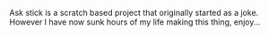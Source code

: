 Ask stick is a scratch based project that originally started as a joke. However I have now sunk hours of my life making this thing, enjoy...
